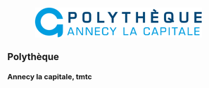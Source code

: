 <p align="center"><img src="https://github.com/zdimension/polytheque/raw/master/public/resources/assets/logo.svg"></p>

## Polythèque

### Annecy la capitale, tmtc